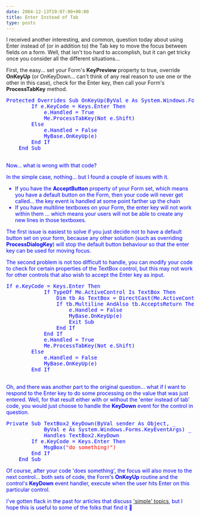 ```yaml
---
date: 2004-12-13T19:07:00+00:00
title: Enter Instead of Tab
type: posts
---
```

I received another interesting, and common, question today about using Enter instead of (or in addition to) the Tab key to move the focus between fields on a form. Well, that isn't too hard to accomplish, but it can get tricky once you consider all the different situations...

First, the easy... set your Form's **KeyPreview** property to true, override **OnKeyUp** (or OnKeyDown... can't think of any real reason to use one or the other in this case), check for the Enter key, then call your Form's **ProcessTabKey** method.

<pre><font color="Blue" family="Microsoft Sans Serif">Protected <font color="Blue" family="Microsoft Sans Serif">Overrides <font color="Blue" family="Microsoft Sans Serif">Sub OnKeyUp(<font color="Blue" family="Microsoft Sans Serif">ByVal e <font color="Blue" family="Microsoft Sans Serif">As System.Windows.Forms.KeyEventArgs)
        <font color="Blue" family="Microsoft Sans Serif">If e.KeyCode = Keys.Enter <font color="Blue" family="Microsoft Sans Serif">Then
            e.Handled = <font color="Blue" family="Microsoft Sans Serif">True
            <font color="Blue" family="Microsoft Sans Serif">Me.ProcessTabKey(<font color="Blue" family="Microsoft Sans Serif">Not e.Shift)
        <font color="Blue" family="Microsoft Sans Serif">Else
            e.Handled = <font color="Blue" family="Microsoft Sans Serif">False
            <font color="Blue" family="Microsoft Sans Serif">MyBase.OnKeyUp(e)
        <font color="Blue" family="Microsoft Sans Serif">End <font color="Blue" family="Microsoft Sans Serif">If
    <font color="Blue" family="Microsoft Sans Serif">End <font color="Blue" family="Microsoft Sans Serif">Sub

</pre>

Now... what is wrong with that code?

In the simple case, nothing... but I found a couple of issues with it.

  * If you have the **AcceptButton** property of your Form set, which means you have a default button on the Form, then your code will never get called... the key event is handled at some point farther up the chain
  * If you have multiline textboxes on your Form, the enter key will not work within them ... which means your users will not be able to create any new lines in those textboxes.

The first issue is easiest to solve if you just decide not to have a default button set on your form, because any other solution (such as overriding **ProcessDialogKey**) will stop the default button behaviour so that the enter key can be used for moving focus.

The second problem is not too difficult to handle, you can modify your code to check for certain properties of the TextBox control, but this may not work for other controls that also wish to accept the Enter key as input.

<pre><font color="Blue" family="Microsoft Sans Serif">If e.KeyCode = Keys.Enter <font color="Blue" family="Microsoft Sans Serif">Then
            <font color="Blue" family="Microsoft Sans Serif">If <font color="Blue" family="Microsoft Sans Serif">TypeOf <font color="Blue" family="Microsoft Sans Serif">Me.ActiveControl <font color="Blue" family="Microsoft Sans Serif">Is TextBox <font color="Blue" family="Microsoft Sans Serif">Then
                <font color="Blue" family="Microsoft Sans Serif">Dim tb <font color="Blue" family="Microsoft Sans Serif">As TextBox = <font color="Blue" family="Microsoft Sans Serif">DirectCast(<font color="Blue" family="Microsoft Sans Serif">Me.ActiveControl, TextBox)
                <font color="Blue" family="Microsoft Sans Serif">If tb.Multiline <font color="Blue" family="Microsoft Sans Serif">AndAlso tb.AcceptsReturn <font color="Blue" family="Microsoft Sans Serif">Then
                    e.Handled = <font color="Blue" family="Microsoft Sans Serif">False
                    <font color="Blue" family="Microsoft Sans Serif">MyBase.OnKeyUp(e)
                    <font color="Blue" family="Microsoft Sans Serif">Exit <font color="Blue" family="Microsoft Sans Serif">Sub
                <font color="Blue" family="Microsoft Sans Serif">End <font color="Blue" family="Microsoft Sans Serif">If
            <font color="Blue" family="Microsoft Sans Serif">End <font color="Blue" family="Microsoft Sans Serif">If
            e.Handled = <font color="Blue" family="Microsoft Sans Serif">True
            <font color="Blue" family="Microsoft Sans Serif">Me.ProcessTabKey(<font color="Blue" family="Microsoft Sans Serif">Not e.Shift)
        <font color="Blue" family="Microsoft Sans Serif">Else
            e.Handled = <font color="Blue" family="Microsoft Sans Serif">False
            <font color="Blue" family="Microsoft Sans Serif">MyBase.OnKeyUp(e)
        <font color="Blue" family="Microsoft Sans Serif">End <font color="Blue" family="Microsoft Sans Serif">If

</pre>

Oh, and there was another part to the original question... what if I want to respond to the Enter key to do some processing on the value that was just entered. Well, for that result either with or without the 'enter instead of tab' code, you would just choose to handle the **KeyDown** event for the control in question.

<pre><font color="Blue" family="Microsoft Sans Serif">Private <font color="Blue" family="Microsoft Sans Serif">Sub TextBox2_KeyDown(<font color="Blue" family="Microsoft Sans Serif">ByVal sender <font color="Blue" family="Microsoft Sans Serif">As <font color="Blue" family="Microsoft Sans Serif">Object, _
            <font color="Blue" family="Microsoft Sans Serif">ByVal e <font color="Blue" family="Microsoft Sans Serif">As System.Windows.Forms.KeyEventArgs) _
            <font color="Blue" family="Microsoft Sans Serif">Handles TextBox2.KeyDown
        <font color="Blue" family="Microsoft Sans Serif">If e.KeyCode = Keys.Enter <font color="Blue" family="Microsoft Sans Serif">Then
            <font color="Blue" family="Microsoft Sans Serif">MsgBox(<font color="Red" family="Microsoft Sans Serif">"do something!")
        <font color="Blue" family="Microsoft Sans Serif">End <font color="Blue" family="Microsoft Sans Serif">If
    <font color="Blue" family="Microsoft Sans Serif">End <font color="Blue" family="Microsoft Sans Serif">Sub
</pre>

Of course, after your code 'does something', the focus will also move to the next control... both sets of code, the Form's **OnKeyUp** routine and the control's **KeyDown** event handler, execute when the user hits Enter on this particular control.

I've gotten flack in the past for articles that discuss ['simple' topics](http://msdn.microsoft.com/library/default.asp?url=/library/en-us/dncodefun/html/code4fun07012004.asp), but I hope this is useful to some of the folks that find it 🙂
